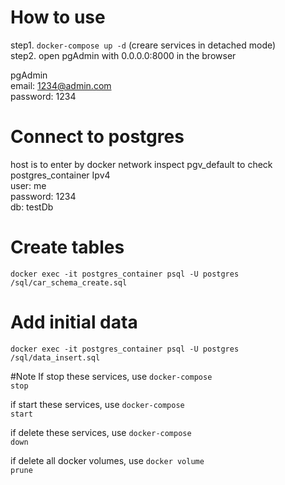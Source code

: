 # How to use
step1. <code>docker-compose up -d</code> (creare services in detached mode)<br>
step2. open pgAdmin with 0.0.0.0:8000 in the browser<br>

pgAdmin<br>
email: 1234@admin.com<br>
password: 1234<br>

# Connect to postgres
host is to enter by docker network inspect pgv_default to check postgres_container Ipv4<br>
user: me<br>
password: 1234<br>
db: testDb<br>

# Create tables
<code>docker exec -it postgres_container psql -U postgres /sql/car_schema_create.sql</code>

# Add initial data
<code>docker exec -it postgres_container psql -U postgres /sql/data_insert.sql</code>

#Note
If stop these services, use <code>docker-compose stop</code><br>

if start these services, use <code>docker-compose start</code><br>

if delete these services, use <code>docker-compose down</code><br>

if delete all docker volumes, use <code>docker volume prune</code><br>

